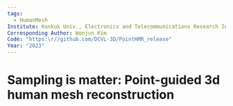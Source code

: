 ```yaml
---
tags:
  - HumanMesh
Institute: Konkuk Univ., Electronics and Telecommunications Research Institute
Corresponding Author: Wonjun Kim
Code: "https:\r//github.com/DCVL-3D/PointHMR_release"
Year: "2023"
---
```

# Sampling is matter: Point-guided 3d human mesh reconstruction